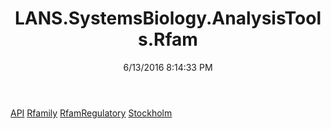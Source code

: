 ﻿---
title: LANS.SystemsBiology.AnalysisTools.Rfam
date: 6/13/2016 8:14:33 PM
---

[API](T-LANS.SystemsBiology.AnalysisTools.Rfam.API.html)
[Rfamily](T-LANS.SystemsBiology.AnalysisTools.Rfam.Rfamily.html)
[RfamRegulatory](T-LANS.SystemsBiology.AnalysisTools.Rfam.RfamRegulatory.html)
[Stockholm](T-LANS.SystemsBiology.AnalysisTools.Rfam.Stockholm.html)
